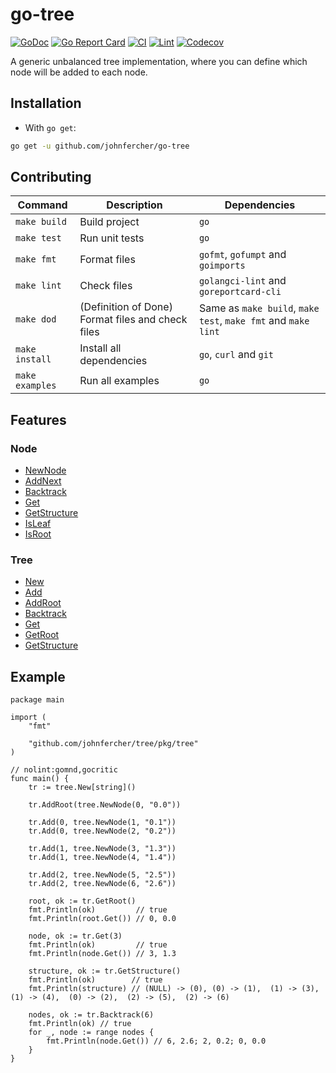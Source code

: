 # go-tree

[![GoDoc](https://godoc.org/github.com/johnfercher/tree?status.svg)](https://godoc.org/github.com/johnfercher/tree)
[![Go Report Card](https://goreportcard.com/badge/github.com/johnfercher/tree)](https://goreportcard.com/report/github.com/johnfercher/tree)
[![CI](https://github.com/johnfercher/tree/actions/workflows/goci.yml/badge.svg)](https://github.com/johnfercher/tree/actions/workflows/goci.yml)
[![Lint](https://github.com/johnfercher/tree/actions/workflows/golangci-lint.yml/badge.svg)](https://github.com/johnfercher/tree/actions/workflows/golangci-lint.yml)
[![Codecov](https://codecov.io/gh/johnfercher/tree/branch/main/graph/badge.svg)](https://codecov.io/gh/johnfercher/tree)

A generic unbalanced tree implementation, where you can define which node will be added to each node.

## Installation

* With `go get`:

```bash
go get -u github.com/johnfercher/go-tree
```

## Contributing

| Command         | Description                                      | Dependencies                                                  |
|-----------------|--------------------------------------------------|---------------------------------------------------------------|
| `make build`    | Build project                                    | `go`                                                          |
| `make test`     | Run unit tests                                   | `go`                                                          |
| `make fmt`      | Format files                                     | `gofmt`, `gofumpt` and `goimports`                            |
| `make lint`     | Check files                                      | `golangci-lint` and `goreportcard-cli`                        |
| `make dod`      | (Definition of Done) Format files and check files | Same as `make build`, `make test`, `make fmt` and `make lint` | 
| `make install`  | Install all dependencies                         | `go`, `curl` and `git`                                        |
| `make examples` | Run all examples                                 | `go`                                                          |

## Features
### Node
* [NewNode](https://pkg.go.dev/github.com/johnfercher/tree/pkg/tree#NewNode)
* [AddNext](https://pkg.go.dev/github.com/johnfercher/tree/pkg/tree#Node.AddNext)
* [Backtrack](https://pkg.go.dev/github.com/johnfercher/tree/pkg/tree#Node.Backtrack)
* [Get](https://pkg.go.dev/github.com/johnfercher/tree/pkg/tree#Node.Get)
* [GetStructure](https://pkg.go.dev/github.com/johnfercher/tree/pkg/tree#Node.GetStructure)
* [IsLeaf](https://pkg.go.dev/github.com/johnfercher/tree/pkg/tree#Node.IsLeaf)
* [IsRoot](https://pkg.go.dev/github.com/johnfercher/tree/pkg/tree#Node.IsLeaf)

### Tree
* [New](https://pkg.go.dev/github.com/johnfercher/tree/pkg/tree#New)
* [Add](https://pkg.go.dev/github.com/johnfercher/tree/pkg/tree#Tree.Add)
* [AddRoot](https://pkg.go.dev/github.com/johnfercher/tree/pkg/tree#Tree.AddRoot)
* [Backtrack](https://pkg.go.dev/github.com/johnfercher/tree/pkg/tree#Tree.Backtrack)
* [Get](https://pkg.go.dev/github.com/johnfercher/tree/pkg/tree#Tree.Get)
* [GetRoot](https://pkg.go.dev/github.com/johnfercher/tree/pkg/tree#Tree.GetRoot)
* [GetStructure](https://pkg.go.dev/github.com/johnfercher/tree/pkg/tree#Tree.GetStructure)

## Example

```golang
package main

import (
	"fmt"

	"github.com/johnfercher/tree/pkg/tree"
)

// nolint:gomnd,gocritic
func main() {
	tr := tree.New[string]()

	tr.AddRoot(tree.NewNode(0, "0.0"))

	tr.Add(0, tree.NewNode(1, "0.1"))
	tr.Add(0, tree.NewNode(2, "0.2"))

	tr.Add(1, tree.NewNode(3, "1.3"))
	tr.Add(1, tree.NewNode(4, "1.4"))

	tr.Add(2, tree.NewNode(5, "2.5"))
	tr.Add(2, tree.NewNode(6, "2.6"))

	root, ok := tr.GetRoot()
	fmt.Println(ok)         // true
	fmt.Println(root.Get()) // 0, 0.0

	node, ok := tr.Get(3)
	fmt.Println(ok)         // true
	fmt.Println(node.Get()) // 3, 1.3

	structure, ok := tr.GetStructure()
	fmt.Println(ok)        // true
	fmt.Println(structure) // (NULL) -> (0), (0) -> (1),  (1) -> (3),  (1) -> (4),  (0) -> (2),  (2) -> (5),  (2) -> (6)

	nodes, ok := tr.Backtrack(6)
	fmt.Println(ok) // true
	for _, node := range nodes {
		fmt.Println(node.Get()) // 6, 2.6; 2, 0.2; 0, 0.0
	}
}
```
